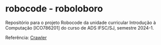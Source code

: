 # robocode - roboloboro
Repositório para o projeto Robocode da unidade curricular Introdução à Computação [ICO786201] do curso de ADS IFSC/SJ, semestre 2024-1.

Referência: [Crawler](https://github.com/txeverson/robocode/blob/master/Crawler.java)
